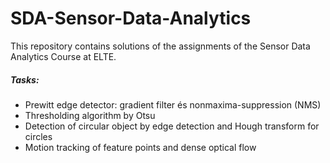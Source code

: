 # SDA-Sensor-Data-Analytics

This repository contains solutions of the assignments of the Sensor Data Analytics Course at ELTE.

##### Tasks:
  - Prewitt edge detector: gradient filter és nonmaxima-suppression (NMS)
  - Thresholding algorithm by Otsu
  - Detection of circular object by edge detection and Hough transform for circles
  - Motion tracking of feature points and dense optical flow
